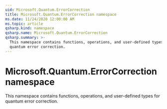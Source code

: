 ```yaml
---
uid: Microsoft.Quantum.ErrorCorrection
title: Microsoft.Quantum.ErrorCorrection namespace
ms.date: 11/24/2020 12:00:00 AM
ms.topic: article
qsharp.kind: namespace
qsharp.name: Microsoft.Quantum.ErrorCorrection
qsharp.summary: >-
  This namespace contains functions, operations, and user-defined types for
  quantum error correction.
---
```


# Microsoft.Quantum.ErrorCorrection namespace

This namespace contains functions, operations, and user-defined types forquantum error correction.

